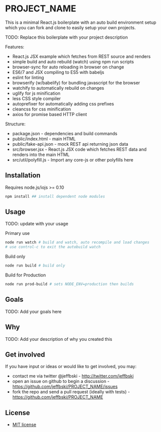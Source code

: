 # PROJECT_NAME

This is a minimal React.js boilerplate with an auto build environment setup which you can fork and clone to easily setup your own projects.

TODO: Replace this boilerplate with your project description

Features:

 - React.js JSX example which fetches from REST source and renders
 - simple build and auto rebuild (watch) using npm run scripts
 - browser-sync for auto reloading in browser on change
 - ES6/7 and JSX compiling to ES5 with babeljs
 - eslint for linting
 - browserify (w/babelify) for bundling javascript for the browser
 - watchify to automatically rebuild on changes
 - uglify for js minification
 - less CSS style compiler
 - autoprefixer for automatically adding css prefixes
 - cleancss for css minification
 - axios for promise based HTTP client

Structure:

 - package.json - dependencies and build commands
 - public/index.html - main HTML
 - public/fake-api.json - mock REST api returning json data
 - src/browser.jsx - React.js JSX code which fetches REST data and renders into the main HTML
 - src/util/polyfill.js - Import any core-js or other polyfills here

## Installation

Requires node.js/iojs >= 0.10

```bash
npm install ## install dependent node modules
```

## Usage

TODO: update with your usage

Primary use
```bash
node run watch # build and watch, auto recompile and load changes
# use control-c to exit the autobuild watch
```

Build only
```bash
node run build # build only
```

Build for Production
```bash
node run prod-build # sets NODE_ENV=production then builds
```


## Goals

TODO: Add your goals here

## Why

TODO: Add your description of why you created this

## Get involved

If you have input or ideas or would like to get involved, you may:

 - contact me via twitter @jeffbski  - <http://twitter.com/jeffbski>
 - open an issue on github to begin a discussion - <https://github.com/jeffbski/PROJECT_NAME/issues>
 - fork the repo and send a pull request (ideally with tests) - <https://github.com/jeffbski/PROJECT_NAME>

## License

 - [MIT license](http://github.com/jeffbski/PROJECT_NAME/raw/master/LICENSE)
